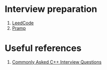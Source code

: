 # Interview preparation
1. [LeedCode](https://leetcode.com/)
2. [Pramp](https://pramp.com)

# Useful references
1. [Commonly Asked C++ Interview Questions](https://www.geeksforgeeks.org/commonly-asked-c-interview-questions-set-1/)
